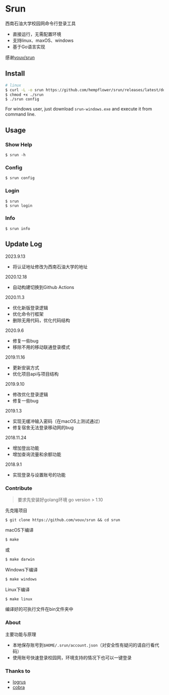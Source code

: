 # Srun


西南石油大学校园网命令行登录工具

- 直接运行，无需配置环境
- 支持linux、maxOS、windows
- 基于Go语言实现

感谢[vouv/srun](https://github.com/vouv/srun)

## Install

```bash
# linux
$ curl -L -o srun https://github.com/hempflower/srun/releases/latest/download/srun-linux
$ chmod +x ./srun
$ ./srun config
```

For windows user, just download `srun-windows.exe` and execute it from command line.

## Usage

### Show Help

```
$ srun -h
```

### Config

```
$ srun config
```

### Login

```
$ srun
$ srun login
```

### Info
```
$ srun info
```

## Update Log

2023.9.13

- 将认证地址修改为西南石油大学的地址

2020.12.18

- 自动构建切换到Github Actions

2020.11.3

- 优化新版登录逻辑
- 优化命令行框架
- 删除无用代码，优化代码结构

2020.9.6

- 修复一些bug
- 移除不用的移动联通登录模式

2019.11.16

- 更新安装方式
- 优化项目api与项目结构

2019.9.10

- 修改优化登录逻辑
- 修复一些bug

2019.1.3
- 实现无缓冲输入密码（在macOS上测试通过）
- 修复宿舍无法登录移动网的bug

2018.11.24
- 增加登出功能
- 增加查询流量和余额功能

2018.9.1
- 实现登录与设置账号的功能


### Contribute

> 要求先安装好golang环境 go version > 1.10

先克隆项目

```
$ git clone https://github.com/vouv/srun && cd srun
```

macOS下编译

```bash
$ make
```
或
```bash
$ make darwin
```

Windows下编译
```bash
$ make windows
```

Linux下编译
```bash
$ make linux
```

编译好的可执行文件在bin文件夹中

### About

主要功能与原理

- 本地保存账号到`$HOME/.srun/account.json`（对安全性有疑问的请自行看代码）
- 使用账号快速登录校园网，环境支持的情况下也可以一键登录


### Thanks to

- [logrus](https://github.com/sirupsen/logrus)
- [cobra](https://github.com/spf13/cobra)





